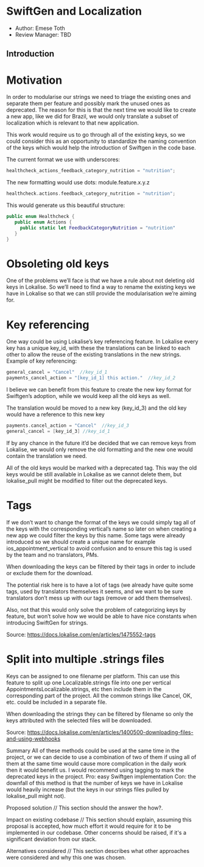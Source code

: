 # SwiftGen and Localization

* Author: Emese Toth
* Review Manager: TBD

## Introduction

# Motivation
In order to modularise our strings we need to triage the existing ones and separate them per feature and possibly mark the unused ones as deprecated. 
The reason for this is that the next time we would like to create a new app, like we did for Brazil, we would only translate a subset of localization which is relevant to that new application.

This work would require us to go through all of the existing keys, so we could consider this as an opportunity to standardize the naming convention of the keys which would help the introduction of Swiftgen in the code base.

The current format we use with underscores:
```swift
healthcheck_actions_feedback_category_nutrition = "nutrition";
```

The new formatting would use dots: module.feature.x.y.z
```swift
healthcheck.actions.feedback_category_nutrition = "nutrition";
```

This would generate us this beautiful structure:
```swift
public enum Healthcheck {
   public enum Actions {
     public static let FeedbackCategoryNutrition = "nutrition"
   }
}
```

# Obsoleting old keys
One of the problems we’ll face is that we have a rule about not deleting old keys in Lokalise. So we’ll need to find a way to rename the existing keys we have in Lokalise so that we can still provide the modularisation we’re aiming for.

# Key referencing

One way could be using Lokalise’s key referencing feature. In Lokalise every key has a unique key_id, with these the translations can be linked to each other to allow the reuse of the existing translations in the new strings.
Example of key referencing:
```swift
general_cancel = "Cancel"  //key_id_1
payments_cancel_action = "[key_id_1] this action."  //key_id_2
```
I believe we can benefit from this feature to create the new key format for Swiftgen’s adoption, while we would keep all the old keys as well. 

The translation would be moved to a new key (key_id_3) and the old key would have a reference to this new key
```swift
payments.cancel_action = "Cancel"  //key_id_3
general_cancel = [key_id_3] //key_id_1
```

If by any chance in the future it’d be decided that we can remove keys from Lokalise, we would only remove the old formatting and the new one would contain the translation we need.

All of the old keys would be marked with a deprecated tag. This way the old keys would be still available in Lokalise as we cannot delete them, but lokalise_pull might be modified to filter out the deprecated keys.

# Tags
If we don’t want to change the format of the keys we could simply tag all of the keys with the corresponding vertical’s name so later on when creating a new app we could filter the keys by this name.
Some tags were already introduced so we should create a unique name for example ios_appointment_vertical to avoid confusion and to ensure this tag is used by the team and no translators, PMs.

When downloading the keys can be filtered by their tags in order to include or exclude them for the download.

The potential risk here is to have a lot of tags (we already have quite some tags, used by translators themselves it seems, and we want to be sure translators don’t mess up with our tags (remove or add them themselves). 

Also, not that this would only solve the problem of categorizing keys by feature, but won’t solve how we would be able to have nice constants when introducing SwiftGen for strings.

Source: https://docs.lokalise.com/en/articles/1475552-tags


# Split into multiple .strings files
Keys can be assigned to one filename per platform. This can use this feature to split up one Localizable.strings file into one per vertical AppointmentsLocalizable.strings, etc then include them in the corresponding part of the project.
All the common strings like Cancel, OK, etc. could be included in a separate file.

When downloading the strings they can be filtered by filename so only the keys attributed with the selected files will be downloaded. 

Source: https://docs.lokalise.com/en/articles/1400500-downloading-files-and-using-webhooks


Summary
All of these methods could be used at the same time in the project, or we can decide to use a combination of two of them if using all of them at the same time would cause more complication in the daily work then it would benefit us. 
I would recommend using tagging to mark the deprecated keys in the project.
Pro: easy Swiftgen implementation
Con: the downfall of this method is that the number of keys we have in Lokalise would heavily increase (but the keys in our strings files pulled by lokalise_pull might not).

Proposed solution
// This section should the answer the how?.

Impact on existing codebase
// This section should explain, assuming this proposal is accepted, how much effort it would require for it to be implemented in our codebase. Other concerns should be raised, if it's a significant deviation from our stack.

Alternatives considered
// This section describes what other approaches were considered and why this one was chosen.